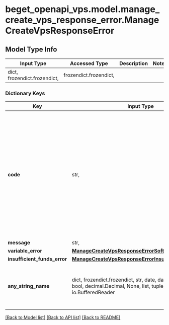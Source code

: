 # beget_openapi_vps.model.manage_create_vps_response_error.ManageCreateVpsResponseError

## Model Type Info
Input Type | Accessed Type | Description | Notes
------------ | ------------- | ------------- | -------------
dict, frozendict.frozendict,  | frozendict.frozendict,  |  | 

### Dictionary Keys
Key | Input Type | Accessed Type | Description | Notes
------------ | ------------- | ------------- | ------------- | -------------
**code** | str,  | str,  |  | [optional] must be one of ["INTERNAL_ERROR", "INVALID_DISPLAY_NAME", "INVALID_HOSTNAME", "INVALID_PARAMS", "INSUFFICIENT_FUNDS", "SERVICE_DISABLED", "INVALID_SECURITY_CONFIGURATION", "INVALID_PASSWORD", "TEMPORARILY_UNAVAILABLE", "SOFTWARE_INVALID_TYPE", "SOFTWARE_NOT_ENOUGH_RESOURCES", "SOFTWARE_VARIABLE_REQUIRED", "SOFTWARE_VARIABLE_INVALID", "SNAPSHOT_NOT_DONE", "SNAPSHOT_NOT_ENOUGH_CONFIGURATION", "INVALID_PRIVATE_NETWORK_CONFIGURATION", "INVALID_ADDRESS", "ADDRESS_SUBNET_MISMATCH", "ADDRESS_ALREADY_RESERVED", "ADDRESS_UNAVAILABLE", "BLACKLISTED_PASSWORD", "INVALID_LINK_SLUG", ] 
**message** | str,  | str,  |  | [optional] 
**variable_error** | [**ManageCreateVpsResponseErrorSoftwareVariableError**](ManageCreateVpsResponseErrorSoftwareVariableError.md) | [**ManageCreateVpsResponseErrorSoftwareVariableError**](ManageCreateVpsResponseErrorSoftwareVariableError.md) |  | [optional] 
**insufficient_funds_error** | [**ManageCreateVpsResponseErrorInsufficientFundsError**](ManageCreateVpsResponseErrorInsufficientFundsError.md) | [**ManageCreateVpsResponseErrorInsufficientFundsError**](ManageCreateVpsResponseErrorInsufficientFundsError.md) |  | [optional] 
**any_string_name** | dict, frozendict.frozendict, str, date, datetime, int, float, bool, decimal.Decimal, None, list, tuple, bytes, io.FileIO, io.BufferedReader | frozendict.frozendict, str, BoolClass, decimal.Decimal, NoneClass, tuple, bytes, FileIO | any string name can be used but the value must be the correct type | [optional]

[[Back to Model list]](../../README.md#documentation-for-models) [[Back to API list]](../../README.md#documentation-for-api-endpoints) [[Back to README]](../../README.md)

